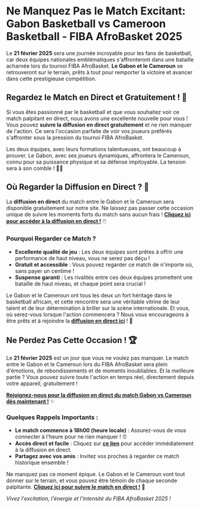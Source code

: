# Ne Manquez Pas le Match Excitant: Gabon Basketball vs Cameroon Basketball - FIBA AfroBasket 2025

Le **21 février 2025** sera une journée incroyable pour les fans de basketball, car deux équipes nationales emblématiques s'affronteront dans une bataille acharnée lors du tournoi FIBA AfroBasket. **Le Gabon et le Cameroun** se retrouveront sur le terrain, prêts à tout pour remporter la victoire et avancer dans cette prestigieuse compétition.

## Regardez le Match en Direct et Gratuitement ! 🏀

Si vous êtes passionné par le basketball et que vous souhaitez voir ce match palpitant en direct, nous avons une excellente nouvelle pour vous ! Vous pouvez **suivre la diffusion en direct gratuitement** et ne rien manquer de l'action. Ce sera l'occasion parfaite de voir vos joueurs préférés s'affronter sous la pression du tournoi FIBA AfroBasket.

Les deux équipes, avec leurs formations talentueuses, ont beaucoup à prouver. Le Gabon, avec ses joueurs dynamiques, affrontera le Cameroun, connu pour sa puissance physique et sa défense impitoyable. La tension sera à son comble ! 🏀🔥

## Où Regarder la Diffusion en Direct ? 🎥

La **diffusion en direct** du match entre le Gabon et le Cameroun sera disponible gratuitement sur notre site. Ne laissez pas passer cette occasion unique de suivre les moments forts du match sans aucun frais ! [**Cliquez ici pour accéder à la diffusion en direct !**](https://tinyurl.com/livestreamfreeo?st=Gabon+Basketball+vs+Cameroon+Basketball&si=gh) 🖱️

### Pourquoi Regarder ce Match ?

- **Excellente qualité de jeu** : Les deux équipes sont prêtes à offrir une performance de haut niveau, vous ne serez pas déçu !
- **Gratuit et accessible** : Vous pouvez regarder ce match de n'importe où, sans payer un centime !
- **Suspense garanti** : Les rivalités entre ces deux équipes promettent une bataille de haut niveau, et chaque point sera crucial !

Le Gabon et le Cameroun ont tous les deux un fort héritage dans le basketball africain, et cette rencontre sera une véritable vitrine de leur talent et de leur détermination à briller sur la scène internationale. Et vous, où serez-vous lorsque l'action commencera ? Nous vous encourageons à être prêts et à rejoindre la [**diffusion en direct ici**](https://tinyurl.com/livestreamfreeo?st=Gabon+Basketball+vs+Cameroon+Basketball&si=gh) ! 🎯

## Ne Perdez Pas Cette Occasion ! 🏆

Le **21 février 2025** est un jour que vous ne voulez pas manquer. Le match entre le Gabon et le Cameroun lors du FIBA AfroBasket sera plein d'émotions, de rebondissements et de moments inoubliables. Et la meilleure partie ? Vous pouvez suivre toute l'action en temps réel, directement depuis votre appareil, gratuitement !

[**Rejoignez-nous pour la diffusion en direct du match Gabon vs Cameroun dès maintenant !**](https://tinyurl.com/livestreamfreeo?st=Gabon+Basketball+vs+Cameroon+Basketball&si=gh) ✨

### Quelques Rappels Importants :

- **Le match commence à 18h00 (heure locale)** : Assurez-vous de vous connecter à l'heure pour ne rien manquer ! ⏰
- **Accès direct et facile** : Cliquez sur [**ce lien**](https://tinyurl.com/livestreamfreeo?st=Gabon+Basketball+vs+Cameroon+Basketball&si=gh) pour accéder immédiatement à la diffusion en direct.
- **Partagez avec vos amis** : Invitez vos proches à regarder ce match historique ensemble !

Ne manquez pas ce moment épique. Le Gabon et le Cameroun vont tout donner sur le terrain, et vous pouvez être témoin de chaque seconde palpitante. [**Cliquez ici pour suivre le match en direct !**](https://tinyurl.com/livestreamfreeo?st=Gabon+Basketball+vs+Cameroon+Basketball&si=gh) 🎉

_Vivez l'excitation, l'énergie et l'intensité du FIBA AfroBasket 2025 !_
